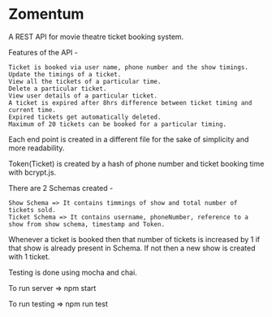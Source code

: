# Zomentum
A REST API for movie theatre ticket booking system.

Features of the API -

    Ticket is booked via user name, phone number and the show timings.
    Update the timings of a ticket.
    View all the tickets of a particular time.
    Delete a particular ticket.
    View user details of a particular ticket.
    A ticket is expired after 8hrs difference between ticket timing and current time.
    Expired tickets get automatically deleted.
    Maximum of 20 tickets can be booked for a particular timing.
   
Each end point is created in a different file for the sake of simplicity and more readability.

Token(Ticket) is created by a hash of phone number and ticket booking time with bcrypt.js.

There are 2 Schemas created -

    Show Schema => It contains timmings of show and total number of tickets sold.
    Ticket Schema => It contains username, phoneNumber, reference to a show from show schema, timestamp and Token.
 
Whenever a ticket is booked then that number of tickets is increased by 1 if that show is already present in Schema. If not then a new show is created with 1 ticket.

Testing is done using mocha and chai.

To run server => npm start

To run testing => npm run test
